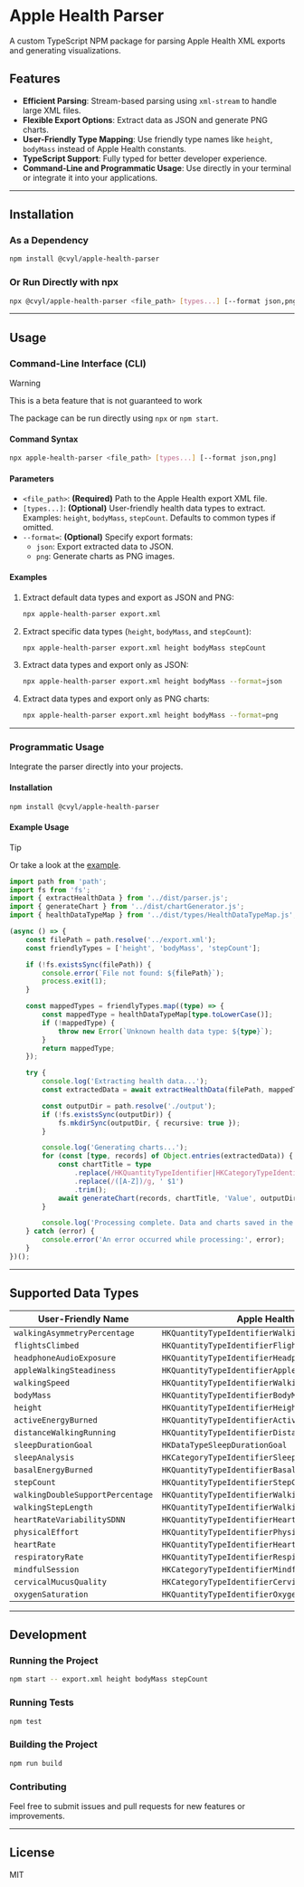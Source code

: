 # Apple Health Parser

A custom TypeScript NPM package for parsing Apple Health XML exports and generating visualizations.

## Features

- **Efficient Parsing**: Stream-based parsing using `xml-stream` to handle large XML files.
- **Flexible Export Options**: Extract data as JSON and generate PNG charts.
- **User-Friendly Type Mapping**: Use friendly type names like `height`, `bodyMass` instead of Apple Health constants.
- **TypeScript Support**: Fully typed for better developer experience.
- **Command-Line and Programmatic Usage**: Use directly in your terminal or integrate it into your applications.

---

## Installation

### As a Dependency

```bash
npm install @cvyl/apple-health-parser
```

### Or Run Directly with npx

```bash
npx @cvyl/apple-health-parser <file_path> [types...] [--format json,png]
```

---

## Usage

### Command-Line Interface (CLI)

> [!WARNING]
> This is a beta feature that is not guaranteed to work

The package can be run directly using `npx` or `npm start`.

#### Command Syntax

```bash
npx apple-health-parser <file_path> [types...] [--format json,png]
```

#### Parameters

- `<file_path>`: **(Required)** Path to the Apple Health export XML file.
- `[types...]`: **(Optional)** User-friendly health data types to extract. Examples: `height`, `bodyMass`, `stepCount`. Defaults to common types if omitted.
- `--format=`: **(Optional)** Specify export formats:
  - `json`: Export extracted data to JSON.
  - `png`: Generate charts as PNG images.

#### Examples

1. Extract default data types and export as JSON and PNG:

   ```bash
   npx apple-health-parser export.xml
   ```

2. Extract specific data types (`height`, `bodyMass`, and `stepCount`):

   ```bash
   npx apple-health-parser export.xml height bodyMass stepCount
   ```

3. Extract data types and export only as JSON:

   ```bash
   npx apple-health-parser export.xml height bodyMass --format=json
   ```

4. Extract data types and export only as PNG charts:

   ```bash
   npx apple-health-parser export.xml height bodyMass --format=png
   ```

---

### Programmatic Usage

Integrate the parser directly into your projects.

#### Installation

```bash
npm install @cvyl/apple-health-parser
```

#### Example Usage

> [!TIP]
> Or take a look at the [example](./example/index.js).

```typescript
import path from 'path';
import fs from 'fs';
import { extractHealthData } from '../dist/parser.js';
import { generateChart } from '../dist/chartGenerator.js';
import { healthDataTypeMap } from '../dist/types/HealthDataTypeMap.js';

(async () => {
    const filePath = path.resolve('../export.xml');
    const friendlyTypes = ['height', 'bodyMass', 'stepCount'];

    if (!fs.existsSync(filePath)) {
        console.error(`File not found: ${filePath}`);
        process.exit(1);
    }

    const mappedTypes = friendlyTypes.map((type) => {
        const mappedType = healthDataTypeMap[type.toLowerCase()];
        if (!mappedType) {
            throw new Error(`Unknown health data type: ${type}`);
        }
        return mappedType;
    });

    try {
        console.log('Extracting health data...');
        const extractedData = await extractHealthData(filePath, mappedTypes);

        const outputDir = path.resolve('./output');
        if (!fs.existsSync(outputDir)) {
            fs.mkdirSync(outputDir, { recursive: true });
        }

        console.log('Generating charts...');
        for (const [type, records] of Object.entries(extractedData)) {
            const chartTitle = type
                .replace(/HKQuantityTypeIdentifier|HKCategoryTypeIdentifier|HKDataType/, '')
                .replace(/([A-Z])/g, ' $1')
                .trim();
            await generateChart(records, chartTitle, 'Value', outputDir);
        }

        console.log('Processing complete. Data and charts saved in the output directory.');
    } catch (error) {
        console.error('An error occurred while processing:', error);
    }
})();
```

---

## Supported Data Types

| User-Friendly Name              | Apple Health Constant                                  |
|---------------------------------|-------------------------------------------------------|
| `walkingAsymmetryPercentage`    | `HKQuantityTypeIdentifierWalkingAsymmetryPercentage`  |
| `flightsClimbed`                | `HKQuantityTypeIdentifierFlightsClimbed`             |
| `headphoneAudioExposure`        | `HKQuantityTypeIdentifierHeadphoneAudioExposure`      |
| `appleWalkingSteadiness`        | `HKQuantityTypeIdentifierAppleWalkingSteadiness`      |
| `walkingSpeed`                  | `HKQuantityTypeIdentifierWalkingSpeed`               |
| `bodyMass`                      | `HKQuantityTypeIdentifierBodyMass`                   |
| `height`                        | `HKQuantityTypeIdentifierHeight`                     |
| `activeEnergyBurned`            | `HKQuantityTypeIdentifierActiveEnergyBurned`         |
| `distanceWalkingRunning`        | `HKQuantityTypeIdentifierDistanceWalkingRunning`     |
| `sleepDurationGoal`             | `HKDataTypeSleepDurationGoal`                        |
| `sleepAnalysis`                 | `HKCategoryTypeIdentifierSleepAnalysis`             |
| `basalEnergyBurned`             | `HKQuantityTypeIdentifierBasalEnergyBurned`          |
| `stepCount`                     | `HKQuantityTypeIdentifierStepCount`                  |
| `walkingDoubleSupportPercentage`| `HKQuantityTypeIdentifierWalkingDoubleSupportPercentage` |
| `walkingStepLength`             | `HKQuantityTypeIdentifierWalkingStepLength`          |
| `heartRateVariabilitySDNN`      | `HKQuantityTypeIdentifierHeartRateVariabilitySDNN`   |
| `physicalEffort`                | `HKQuantityTypeIdentifierPhysicalEffort`            |
| `heartRate`                     | `HKQuantityTypeIdentifierHeartRate`                 |
| `respiratoryRate`               | `HKQuantityTypeIdentifierRespiratoryRate`           |
| `mindfulSession`                | `HKCategoryTypeIdentifierMindfulSession`            |
| `cervicalMucusQuality`          | `HKCategoryTypeIdentifierCervicalMucusQuality`      |
| `oxygenSaturation`              | `HKQuantityTypeIdentifierOxygenSaturation`          |

---

## Development

### Running the Project

```bash
npm start -- export.xml height bodyMass stepCount
```

### Running Tests

```bash
npm test
```

### Building the Project

```bash
npm run build
```

### Contributing

Feel free to submit issues and pull requests for new features or improvements.

---

## License

MIT
